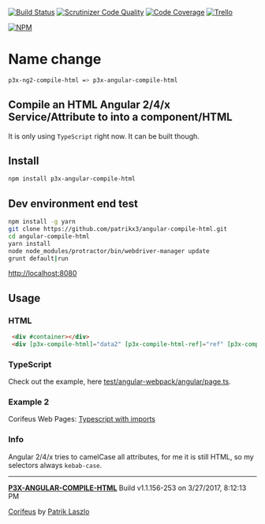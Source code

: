 [//]: #@corifeus-header


[![Build Status](https://travis-ci.org/patrikx3/angular-compile-html.svg?branch=master)](https://travis-ci.org/patrikx3/angular-compile-html)
[![Scrutinizer Code Quality](https://scrutinizer-ci.com/g/patrikx3/angular-compile-html/badges/quality-score.png?b=master)](https://scrutinizer-ci.com/g/patrikx3/angular-compile-html/?branch=master)
[![Code Coverage](https://scrutinizer-ci.com/g/patrikx3/angular-compile-html/badges/coverage.png?b=master)](https://scrutinizer-ci.com/g/patrikx3/angular-compile-html/?branch=master)  [![Trello](https://img.shields.io/badge/Trello-p3x-026aa7.svg)](https://trello.com/b/gqKHzZGy/p3x)

[![NPM](https://nodei.co/npm/p3x-angular-compile-html.png?downloads=true&downloadRank=true&stars=true)](https://nodei.co/npm/p3x-angular-compile-html/)


[//]: #@corifeus-header:end

# Name change
```bash
p3x-ng2-compile-html => p3x-angular-compile-html
```


## Compile an HTML Angular 2/4/x Service/Attribute to into a component/HTML

It is only using ```TypeScript``` right now. It can be built though.

## Install
  
```bash
npm install p3x-angular-compile-html
```

## Dev environment end test
   
```bash
npm install -g yarn
git clone https://github.com/patrikx3/angular-compile-html.git
cd angular-compile-html
yarn install
node node_modules/protractor/bin/webdriver-manager update
grunt default|run
```

[http://localhost:8080](http://localhost:8080)

## Usage

### HTML
  
```html
 <div #container></div>
 <div [p3x-compile-html]="data2" [p3x-compile-html-ref]="ref" [p3x-compile-html-imports]="importsLikeMaterialEtc"></div>
```

### TypeScript
Check out the example, here [test/angular-webpack/angular/page.ts](https://github.com/patrikx3/angular-compile-html/blob/master/test/angular-webpack/angular/page.ts).

### Example 2
Corifeus Web Pages: [Typescript with imports](https://github.com/patrikx3/corifeus-app-web-pages/blob/master/src/angular/modules/cory-page.ts)

### Info
Angular 2/4/x tries to camelCase all attributes, for me it is still HTML, so my selectors always ```kebab-case```.



[//]: #@corifeus-footer


---
[**P3X-ANGULAR-COMPILE-HTML**](https://patrikx3.github.com/angular-compile-html) Build v1.1.156-253 on 3/27/2017, 8:12:13 PM

[Corifeus](http://github.com/patrikx3/corifeus) by [Patrik Laszlo](http://patrikx3.tk)
 


[//]: #@corifeus-footer:end
